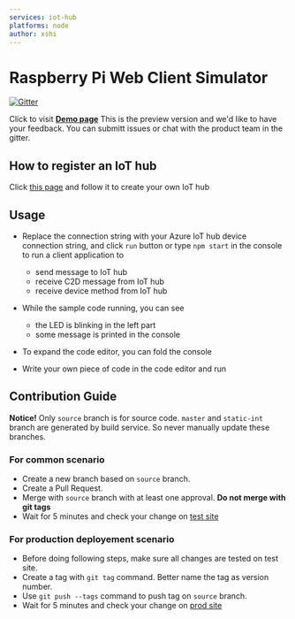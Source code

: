 ```yaml
---
services: iot-hub
platforms: node
author: xshi
---
```


# Raspberry Pi Web Client Simulator

[![Gitter](https://img.shields.io/badge/chat-on%20gitter-blue.svg)](https://gitter.im/Microsoft/raspberry-pi-web-simulator)

Click to visit **[Demo page](https://azure-samples.github.io/raspberry-pi-web-simulator/build/index.html)** This is the preview version and we'd like to have your feedback. You can submitt issues or chat with the product team in the gitter.

## How to register an IoT hub
Click [this page](https://docs.microsoft.com/azure/iot-hub/iot-hub-raspberry-pi-web-simulator-get-started) and follow it to create your own IoT hub

## Usage
- Replace the connection string with your Azure IoT hub device connection string, and click `run` button or type `npm start` in the console to run a client application to

    - send message to IoT hub
    - receive C2D message from IoT hub
    - receive device method from IoT hub

- While the sample code running, you can see

    - the LED is blinking in the left part
    - some message is printed in the console
    
- To expand the code editor, you can fold the console

- Write your own piece of code in the code editor and run

## Contribution Guide
**Notice!** Only `source` branch is for source code. `master` and `static-int` branch are generated by build service. So never manually update these branches.

### For common scenario
- Create a new branch based on `source` branch.
- Create a Pull Request.
- Merge with `source` branch with at least one approval. **Do not merge with git tags**
- Wait for 5 minutes and check your change on [test site](http://raspberry-pi-simulator.azurewebsites.net)

### For production deployement scenario
- Before doing following steps, make sure all changes are tested on test site.
- Create a tag with `git tag` command. Better name the tag as version number.
- Use `git push --tags` command to push tag on `source` branch.
- Wait for 5 minutes and check your change on [prod site](https://azure-samples.github.io/raspberry-pi-web-simulator/)
